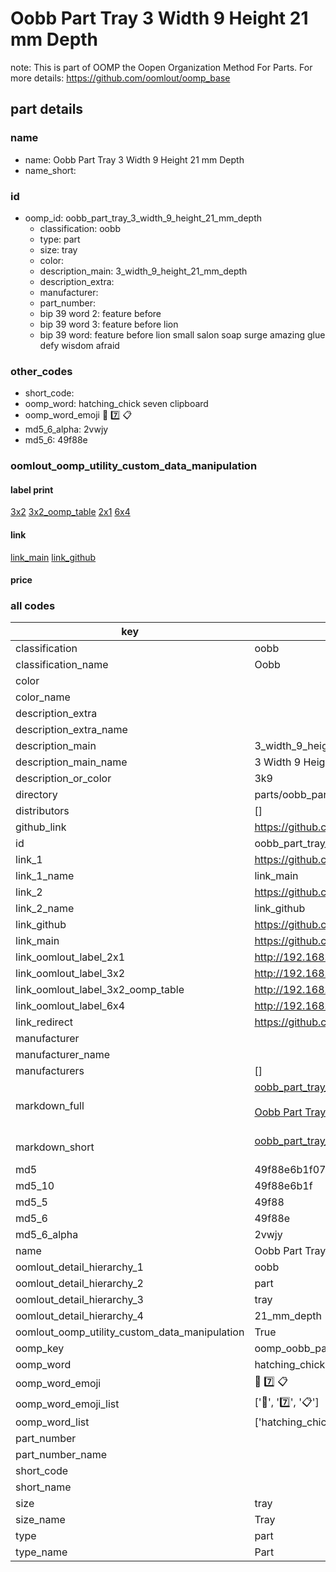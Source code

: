 # Oobb Part Tray 3 Width 9 Height 21 mm Depth  

note: This is part of OOMP the Oopen Organization Method For Parts. For more details: https://github.com/oomlout/oomp_base

##  part details
  







### name
* name: Oobb Part Tray 3 Width 9 Height 21 mm Depth
* name_short: 
### id
* oomp_id: oobb_part_tray_3_width_9_height_21_mm_depth
  * classification: oobb
  * type: part
  * size: tray
  * color: 
  * description_main: 3_width_9_height_21_mm_depth
  * description_extra: 
  * manufacturer: 
  * part_number: 
  * bip 39 word 2: feature before
  * bip 39 word 3: feature before lion
  * bip 39 word: feature before lion small salon soap surge amazing glue defy wisdom afraid

### other_codes
* short_code: 
* oomp_word: hatching_chick seven clipboard
* oomp_word_emoji :hatching_chick: :seven: :clipboard:
* md5_6_alpha: 2vwjy
* md5_6: 49f88e






### oomlout_oomp_utility_custom_data_manipulation
#### label print
[3x2](http://192.168.1.245:1112/?label=oomp%202vwjy)
[3x2_oomp_table](http://192.168.1.108:1112/?label=oomp%202vwjy)
[2x1](http://192.168.1.242:1112/?label=oomp%202vwjy)
[6x4](http://192.168.1.55:1112/?label=oomp%202vwjy)    

#### link

[link_main](https://github.com/oomlout/oomlout_oomp_version_1_messy/tree/main/parts/oobb_part_tray_3_width_9_height_21_mm_depth) [link_github](https://github.com/oomlout/oomlout_oomp_version_1_messy/tree/main/parts/oobb_part_tray_3_width_9_height_21_mm_depth)                             

#### price







### all codes 
| key | value |  
| --- | --- |  
| classification | oobb |  
| classification_name | Oobb |  
| color |  |  
| color_name |  |  
| description_extra |  |  
| description_extra_name |  |  
| description_main | 3_width_9_height_21_mm_depth |  
| description_main_name | 3 Width 9 Height 21 mm Depth |  
| description_or_color | 3k9 |  
| directory | parts/oobb_part_tray_3_width_9_height_21_mm_depth |  
| distributors | [] |  
| github_link | https://github.com/oomlout/oomlout_oomp_part_src/tree/main/parts/oobb_part_tray_3_width_9_height_21_mm_depth |  
| id | oobb_part_tray_3_width_9_height_21_mm_depth |  
| link_1 | https://github.com/oomlout/oomlout_oomp_version_1_messy/tree/main/parts/oobb_part_tray_3_width_9_height_21_mm_depth |  
| link_1_name | link_main |  
| link_2 | https://github.com/oomlout/oomlout_oomp_version_1_messy/tree/main/parts/oobb_part_tray_3_width_9_height_21_mm_depth |  
| link_2_name | link_github |  
| link_github | https://github.com/oomlout/oomlout_oomp_version_1_messy/tree/main/parts/oobb_part_tray_3_width_9_height_21_mm_depth |  
| link_main | https://github.com/oomlout/oomlout_oomp_version_1_messy/tree/main/parts/oobb_part_tray_3_width_9_height_21_mm_depth |  
| link_oomlout_label_2x1 | http://192.168.1.242:1112/?label=oomp%202vwjy |  
| link_oomlout_label_3x2 | http://192.168.1.245:1112/?label=oomp%202vwjy |  
| link_oomlout_label_3x2_oomp_table | http://192.168.1.108:1112/?label=oomp%202vwjy |  
| link_oomlout_label_6x4 | http://192.168.1.55:1112/?label=oomp%202vwjy |  
| link_redirect | https://github.com/oomlout/oomlout_oomp_version_1_messy/tree/main/parts/oobb_part_tray_3_width_9_height_21_mm_depth |  
| manufacturer |  |  
| manufacturer_name |  |  
| manufacturers | [] |  
| markdown_full | [oobb_part_tray_3_width_9_height_21_mm_depth](none)<br>[](none)<br>[Oobb Part Tray 3 Width 9 Height 21 Mm Depth](none)<br><br> |  
| markdown_short | [oobb_part_tray_3_width_9_height_21_mm_depth](none)<br><br> |  
| md5 | 49f88e6b1f07db4b36df4cc704450aa1 |  
| md5_10 | 49f88e6b1f |  
| md5_5 | 49f88 |  
| md5_6 | 49f88e |  
| md5_6_alpha | 2vwjy |  
| name | Oobb Part Tray 3 Width 9 Height 21 mm Depth |  
| oomlout_detail_hierarchy_1 | oobb |  
| oomlout_detail_hierarchy_2 | part |  
| oomlout_detail_hierarchy_3 | tray |  
| oomlout_detail_hierarchy_4 | 21_mm_depth |  
| oomlout_oomp_utility_custom_data_manipulation | True |  
| oomp_key | oomp_oobb_part_tray_3_width_9_height_21_mm_depth |  
| oomp_word | hatching_chick seven clipboard |  
| oomp_word_emoji | :hatching_chick: :seven: :clipboard: |  
| oomp_word_emoji_list | [':hatching_chick:', ':seven:', ':clipboard:'] |  
| oomp_word_list | ['hatching_chick', 'seven', 'clipboard'] |  
| part_number |  |  
| part_number_name |  |  
| short_code |  |  
| short_name |  |  
| size | tray |  
| size_name | Tray |  
| type | part |  
| type_name | Part |  
